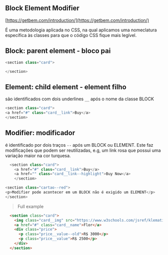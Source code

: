 ## Block Element Modifier 

[https://getbem.com/introduction/](https://getbem.com/introduction/)

É uma metodologia aplicada no CSS, na qual aplicamos uma nomeclatura específica às classes para que o código CSS fique mais legível.

## Block: parent element - bloco pai

```js
<section class="card">

</section>
```

## Element: child element - element filho 
são identificados com dois underlines `__` após o nome da classe BLOCK

```js
<section class="card">
<a href="#" class="card__link">Buy</a>
</section>
```

## Modifier: modificador 
é identificado por dois traços `--` após um BLOCK ou ELEMENT. Este faz modificações que podem ser reutilizadas, e.g, um link rosa que possui uma variação maior na cor turquesa.

```js
  <section class="card">
    <a href="#" class="card__link">Buy</a>
    <a href="" class="card__link--highlight">Buy Now</a>
    </section>

<section class="cartao--red">
<p>Modifier pode acontecer em um BLOCK não é exigido um ELEMENT</p>
</section>
```


>Full example
```html
  <section class="card">
    <img class="card__img" src="https://www.w3schools.com/jsref/klematis.jpg" alt="">
    <a href="#" class="card__name">Flor</a>
    <div class="price">
      <p class="price__value--old">R$ 3000</p>
      <p class="price__value">R$ 2500</p>      
    </div>
  </section>

```
